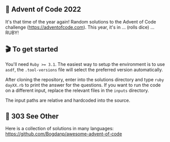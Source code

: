 ## 🎄 Advent of Code 2022
It's that time of the year again! Random solutions to the Advent of Code challenge (https://adventofcode.com).
This year, it's in ... (rolls dice) ... RUBY!

## 🎬 To get started
You'll need `Ruby >= 3.1`. The easiest way to setup the environment is to use `asdf`, the `.tool-versions` file will select the preferred version automatically.

After cloning the repository, enter into the solutions directory and type `ruby dayXX.rb` to print the answer for the questions. If you want to run the code on a different input, replace the relevant files in the `inputs` directory.

The input paths are relative and hardcoded into the source.

## 👀 303 See Other
Here is a collection of solutions in many languages: https://github.com/Bogdanp/awesome-advent-of-code
